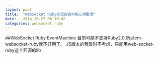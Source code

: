 ```yaml
---
layout: post
title:  "WebSocket Ruby实现的资料和心得整理"
date:   2014-10-27 08:16:42
categories: websocket ruby
---
```

##WebSocket Ruby
EventMachine 目前可能不支持Ruby2.0,所以em-websocket-ruby就不好用了。
JS版本的我暂时不考虑，只能用web-socket-ruby这个开源的lib



